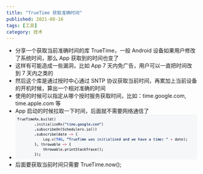 ```yaml
---
title: "TrueTime 获取准确时间"
published: 2021-08-16
tags: [工具]
category: 技术
---
```


- 分享一个获取当前准确时间的库 TrueTime，一般 Android 设备如果用户修改了系统时间，那么 App 获取到的时间也变了
- 这样有可能造成一些漏洞，比如 App 7 天内免广告，用户可以一直把时间改到 7 天内之类的
- 然后这个库是通过授时中心通过 SNTP 协议获取当前时间，再累加上当前设备的开机时候，算出一个相对准确的时间
- 使用的时候可以指定从哪个授时服务获取时间，比如：time.google.com, time.apple.com 等
- App 启动的时候拉取一下时间，后面就不需要网络通信了
- ![img.png](img.png)
- 后面要获取当前时间只需要 TrueTime.now();